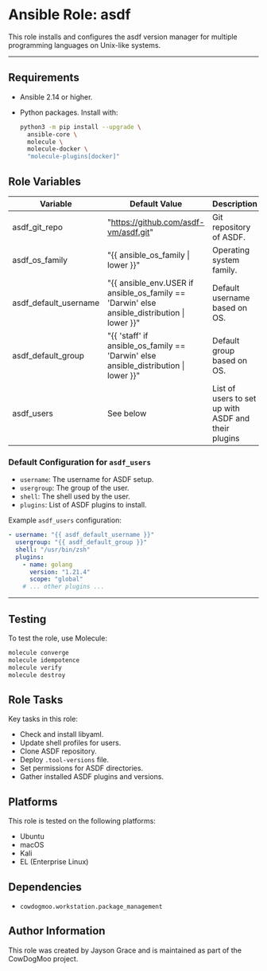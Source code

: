 # Ansible Role: asdf

This role installs and configures the asdf version manager for multiple
programming languages on Unix-like systems.

---

## Requirements

- Ansible 2.14 or higher.
- Python packages. Install with:

  ```bash
  python3 -m pip install --upgrade \
    ansible-core \
    molecule \
    molecule-docker \
    "molecule-plugins[docker]"
  ```

## Role Variables

| Variable              | Default Value                                                                                | Description                                         |
| --------------------- | -------------------------------------------------------------------------------------------- | --------------------------------------------------- |
| asdf_git_repo         | "https://github.com/asdf-vm/asdf.git"                                                        | Git repository of ASDF.                             |
| asdf_os_family        | "{{ ansible_os_family \| lower }}"                                                           | Operating system family.                            |
| asdf_default_username | "{{ ansible_env.USER if ansible_os_family == 'Darwin' else ansible_distribution \| lower }}" | Default username based on OS.                       |
| asdf_default_group    | "{{ 'staff' if ansible_os_family == 'Darwin' else ansible_distribution \| lower }}"          | Default group based on OS.                          |
| asdf_users            | See below                                                                                    | List of users to set up with ASDF and their plugins |

### Default Configuration for `asdf_users`

- `username`: The username for ASDF setup.
- `usergroup`: The group of the user.
- `shell`: The shell used by the user.
- `plugins`: List of ASDF plugins to install.

Example `asdf_users` configuration:

```yaml
- username: "{{ asdf_default_username }}"
  usergroup: "{{ asdf_default_group }}"
  shell: "/usr/bin/zsh"
  plugins:
    - name: golang
      version: "1.21.4"
      scope: "global"
    # ... other plugins ...
```

---

## Testing

To test the role, use Molecule:

```bash
molecule converge
molecule idempotence
molecule verify
molecule destroy
```

## Role Tasks

Key tasks in this role:

- Check and install libyaml.
- Update shell profiles for users.
- Clone ASDF repository.
- Deploy `.tool-versions` file.
- Set permissions for ASDF directories.
- Gather installed ASDF plugins and versions.

## Platforms

This role is tested on the following platforms:

- Ubuntu
- macOS
- Kali
- EL (Enterprise Linux)

## Dependencies

- `cowdogmoo.workstation.package_management`

## Author Information

This role was created by Jayson Grace and is maintained as part of
the CowDogMoo project.

